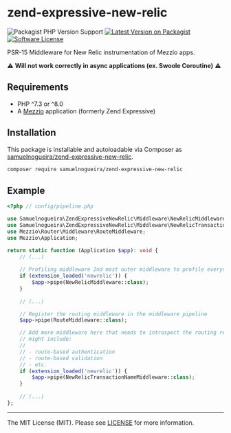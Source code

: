 # zend-expressive-new-relic

![Packagist PHP Version Support](https://img.shields.io/packagist/php-v/samuelnogueira/zend-expressive-new-relic)
[![Latest Version on Packagist][ico-version]][link-packagist]
[![Software License][ico-license]](LICENSE)

PSR-15 Middleware for New Relic instrumentation of Mezzio apps.

:warning: **Will not work correctly in async applications (ex. Swoole Coroutine)** :warning:

## Requirements

* PHP ^7.3 or ^8.0
* A [Mezzio](https://docs.mezzio.dev/mezzio/) application (formerly Zend Expressive) 

## Installation

This package is installable and autoloadable via Composer as [samuelnogueira/zend-expressive-new-relic](https://packagist.org/packages/samuelnogueira/zend-expressive-new-relic).

```sh
composer require samuelnogueira/zend-expressive-new-relic
```

## Example
```php
<?php // config/pipeline.php

use Samuelnogueira\ZendExpressiveNewRelic\Middleware\NewRelicMiddleware;
use Samuelnogueira\ZendExpressiveNewRelic\Middleware\NewRelicTransactionNameMiddleware;
use Mezzio\Router\Middleware\RouteMiddleware;
use Mezzio\Application;

return static function (Application $app): void {
    // (...)
    
    // Profiling middleware 2nd most outer middleware to profile everything
    if (extension_loaded('newrelic')) {
        $app->pipe(NewRelicMiddleware::class);
    }
    
    // (...)

    // Register the routing middleware in the middleware pipeline
    $app->pipe(RouteMiddleware::class);

    // Add more middleware here that needs to introspect the routing results; this
    // might include:
    //
    // - route-based authentication
    // - route-based validation
    // - etc.
    if (extension_loaded('newrelic')) {
        $app->pipe(NewRelicTransactionNameMiddleware::class);
    }
    
    // (...)
};
```

---

The MIT License (MIT). Please see [LICENSE](LICENSE) for more information.

[ico-version]: https://img.shields.io/packagist/v/samuelnogueira/zend-expressive-new-relic.svg?style=flat-square
[ico-license]: https://img.shields.io/badge/license-MIT-brightgreen.svg?style=flat-square
[link-packagist]: https://packagist.org/packages/samuelnogueira/zend-expressive-new-relic
